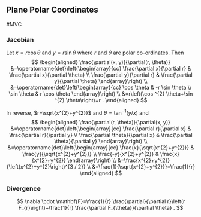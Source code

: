 ## Plane Polar Coordinates
#MVC 
### Jacobian
Let $x=r \cos \theta$ and $y=r \sin \theta$ where $r$ and $\theta$ are polar co-ordinates. Then
$$
\begin{aligned}
\frac{\partial(x, y)}{\partial(r, \theta)} &=\operatorname{det}\left(\begin{array}{cc}
\frac{\partial x}{\partial r} & \frac{\partial x}{\partial \theta} \\
\frac{\partial y}{\partial r} & \frac{\partial y}{\partial \theta}
\end{array}\right) \\
&=\operatorname{det}\left(\begin{array}{cc}
\cos \theta & -r \sin \theta \\
\sin \theta & r \cos \theta
\end{array}\right) \\
&=r\left(\cos ^{2} \theta+\sin ^{2} \theta\right)=r .
\end{aligned}
$$

In reverse, $r=\sqrt{x^{2}+y^{2}}$ and $\theta=\tan ^{-1}(y / x)$ and
$$
\begin{aligned}
\frac{\partial(r, \theta)}{\partial(x, y)} &=\operatorname{det}\left(\begin{array}{cc}
\frac{\partial r}{\partial x} & \frac{\partial r}{\partial y} \\
\frac{\partial \theta}{\partial x} & \frac{\partial \theta}{\partial y}
\end{array}\right) \\
&=\operatorname{det}\left(\begin{array}{cc}
\frac{x}{\sqrt{x^{2}+y^{2}}} & \frac{y}{\sqrt{x^{2}+y^{2}}} \\
\frac{-y}{x^{2}+y^{2}} & \frac{x}{x^{2}+y^{2}}
\end{array}\right) \\
&=\frac{x^{2}+y^{2}}{\left(x^{2}+y^{2}\right)^{3 / 2}} \\
&=\frac{1}{\sqrt{x^{2}+y^{2}}}=\frac{1}{r}
\end{aligned}
$$
### Divergence
$$
\nabla \cdot \mathbf{F}=\frac{1}{r} \frac{\partial}{\partial r}\left(r F_{r}\right)+\frac{1}{r} \frac{\partial F_{\theta}}{\partial \theta} .
$$